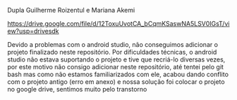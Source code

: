 Dupla Guilherme Roizentul e Mariana Akemi

https://drive.google.com/file/d/12ToxuUvotCA_bCqmKSaswNA5LSV0IGsT/view?usp=drivesdk

Devido a problemas com o android studio, não conseguimos adicionar o projeto finalizado neste repositório. Por dificuldades técnicas, o android studio não estava suportando o projeto e tive que recriá-lo diversas vezes, por este motivo não consigo adicionar neste repositório, até tentei pelo git bash mas como não estamos familiarizados com ele, acabou dando conflito com o projeto antigo (erro em anexo) e nossa solução foi colocar o projeto no google drive, sentimos muito pelo transtorno
